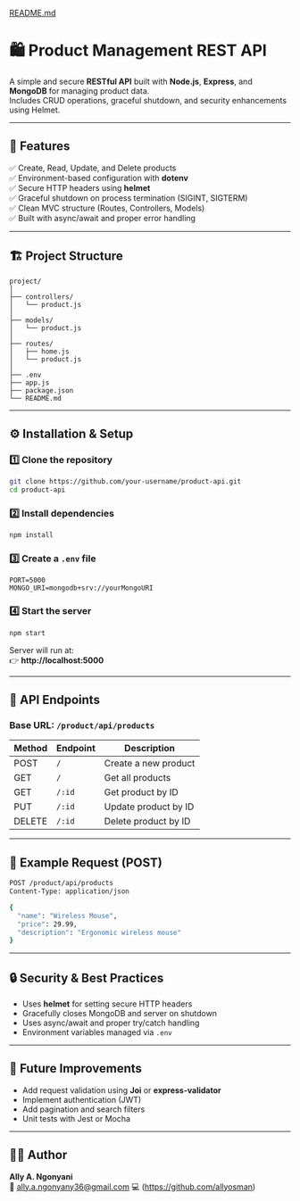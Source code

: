 [README.md](https://github.com/user-attachments/files/22988391/README.md)
# 🛍️ Product Management REST API

A simple and secure **RESTful API** built with **Node.js**, **Express**, and **MongoDB** for managing product data.  
Includes CRUD operations, graceful shutdown, and security enhancements using Helmet.

---

## 🚀 Features

✅ Create, Read, Update, and Delete products  
✅ Environment-based configuration with **dotenv**  
✅ Secure HTTP headers using **helmet**  
✅ Graceful shutdown on process termination (SIGINT, SIGTERM)  
✅ Clean MVC structure (Routes, Controllers, Models)  
✅ Built with async/await and proper error handling  

---

## 🏗️ Project Structure

```
project/
│
├── controllers/
│   └── product.js
│
├── models/
│   └── product.js
│
├── routes/
│   ├── home.js
│   └── product.js
│
├── .env
├── app.js
├── package.json
└── README.md
```

---

## ⚙️ Installation & Setup

### 1️⃣ Clone the repository
```bash
git clone https://github.com/your-username/product-api.git
cd product-api
```

### 2️⃣ Install dependencies
```bash
npm install
```

### 3️⃣ Create a `.env` file
```env
PORT=5000
MONGO_URI=mongodb+srv://yourMongoURI
```

### 4️⃣ Start the server
```bash
npm start
```

Server will run at:  
👉 **http://localhost:5000**

---

## 📡 API Endpoints

### **Base URL:** `/product/api/products`

| Method | Endpoint               | Description              |
|--------|------------------------|--------------------------|
| POST   | `/`                    | Create a new product     |
| GET    | `/`                    | Get all products         |
| GET    | `/:id`                 | Get product by ID        |
| PUT    | `/:id`                 | Update product by ID     |
| DELETE | `/:id`                 | Delete product by ID     |

---

## 🧩 Example Request (POST)

```bash
POST /product/api/products
Content-Type: application/json

{
  "name": "Wireless Mouse",
  "price": 29.99,
  "description": "Ergonomic wireless mouse"
}
```

---

## 🔒 Security & Best Practices

- Uses **helmet** for setting secure HTTP headers  
- Gracefully closes MongoDB and server on shutdown  
- Uses async/await and proper try/catch handling  
- Environment variables managed via `.env`  

---

## 🧠 Future Improvements

- Add request validation using **Joi** or **express-validator**  
- Implement authentication (JWT)  
- Add pagination and search filters  
- Unit tests with Jest or Mocha  

---

## 👨‍💻 Author

**Ally A. Ngonyani**  
📧 ally.a.ngonyany36@gmail.com
💻 (https://github.com/allyosman)
